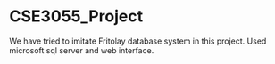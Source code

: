 # CSE3055_Project
We have tried to imitate Fritolay database system in this project. Used microsoft sql server and web interface.
